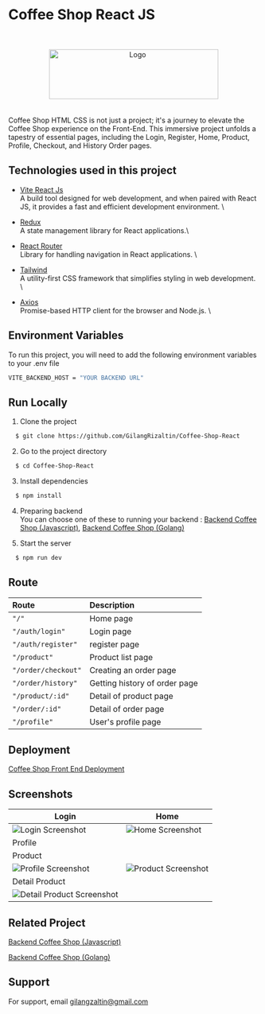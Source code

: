 # Coffee Shop React JS

<br>
<br>
<div align="center">
  <img src="https://res.cloudinary.com/doncmmfaa/image/upload/v1705476586/samples/Frame_13_ksk8wi.png" alt="Logo" width="340" height="100"/>
</div>
<br>
<br>
Coffee Shop HTML CSS is not just a project; it's a journey to elevate the Coffee Shop experience on the Front-End. This immersive project unfolds a tapestry of essential pages, including the Login, Register, Home, Product, Profile, Checkout, and History Order pages.

## Technologies used in this project

- [Vite React Js](https://vitejs.dev/guide/) \
  A build tool designed for web development, and when paired with React JS, it provides a fast and efficient development environment. \

- [Redux](https://react-redux.js.org/introduction/getting-started) \
  A state management library for React applications.\

- [React Router](https://reactrouter.com/en/main/start/overview) \
  Library for handling navigation in React applications. \

- [Tailwind](https://tailwindcss.com/docs/installation) \
  A utility-first CSS framework that simplifies styling in web development. \

- [Axios](https://axios-http.com/docs/intro) \
  Promise-based HTTP client for the browser and Node.js. \

## Environment Variables

To run this project, you will need to add the following environment variables to your .env file

```bash
VITE_BACKEND_HOST = "YOUR BACKEND URL"
```

## Run Locally

1. Clone the project

```bash
  $ git clone https://github.com/GilangRizaltin/Coffee-Shop-React
```

2. Go to the project directory

```bash
  $ cd Coffee-Shop-React
```

3. Install dependencies

```bash
  $ npm install
```

4. Preparing backend \
   You can choose one of these to running your backend : [Backend Coffee Shop (Javascript)](https://github.com/GilangRizaltin/CoffeeShop), [Backend Coffee Shop (Golang)](https://github.com/GilangRizaltin/backend-golang)

5. Start the server

```bash
  $ npm run dev
```

## Route

| Route               | Description                   |
| :------------------ | :---------------------------- |
| `"/"`               | Home page                     |
| `"/auth/login"`     | Login page                    |
| `"/auth/register"`  | register page                 |
| `"/product"`        | Product list page             |
| `"/order/checkout"` | Creating an order page        |
| `"/order/history"`  | Getting history of order page |
| `"/product/:id"`    | Detail of product page        |
| `"/order/:id"`      | Detail of order page          |
| `"/profile"`        | User's profile page           |

## Deployment

[Coffee Shop Front End Deployment](https://master--coffeeshop-gilang.netlify.app/home)

## Screenshots

| Login                                                                                                                                          | Home                                                                                                                             |
| ---------------------------------------------------------------------------------------------------------------------------------------------- | -------------------------------------------------------------------------------------------------------------------------------- |
| ![Login Screenshot](https://res.cloudinary.com/doncmmfaa/image/upload/v1705515214/Coffee%20Shop/login-coffeeshop_nv1odl.png)                   | ![Home Screenshot](https://res.cloudinary.com/doncmmfaa/image/upload/v1705515213/Coffee%20Shop/home-coffeeshop_dbk8a0.png)       |
| Profile                                                                                                                                        |
| Product                                                                                                                                        |
| ![Profile Screenshot](https://res.cloudinary.com/doncmmfaa/image/upload/v1705515209/Coffee%20Shop/profile-coffeeshop_vibg7i.png)               | ![Product Screenshot](https://res.cloudinary.com/doncmmfaa/image/upload/v1705515210/Coffee%20Shop/product-coffeeshop_hpiwsp.png) |
| Detail Product                                                                                                                                 |
| ![Detail Product Screenshot](https://res.cloudinary.com/doncmmfaa/image/upload/v1705515210/Coffee%20Shop/product-detail-coffeeshop_yrn2sh.png) |

## Related Project

[Backend Coffee Shop (Javascript)](https://github.com/GilangRizaltin/CoffeeShop)

[Backend Coffee Shop (Golang)](https://github.com/GilangRizaltin/backend-golang)

## Support

For support, email gilangzaltin@gmail.com
